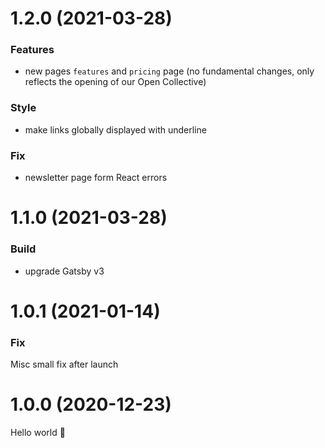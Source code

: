 # 1.2.0 (2021-03-28)

### Features

- new pages `features` and `pricing` page (no fundamental changes, only reflects the opening of our Open Collective)

### Style

- make links globally displayed with underline

### Fix

- newsletter page form React errors

# 1.1.0 (2021-03-28)

### Build

- upgrade Gatsby v3

# 1.0.1 (2021-01-14)

### Fix

Misc small fix after launch

# 1.0.0 (2020-12-23)

Hello world 👋
